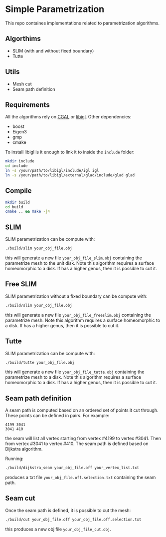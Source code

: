 # Simple Parametrization

This repo containes implementations related to parametrization algorithms.

## Algorthims
- SLIM (with and without fixed boundary)
- Tutte

## Utils
- Mesh cut
- Seam path definition

## Requirements
All the algorithms rely on [CGAL](https://www.cgal.org/) or [libigl](https://libigl.github.io/).
Other dependencies:
- boost
- Eigen3
- gmp
- cmake

To install libigl is it enough to link it to inside the `include` folder:
```sh
mkdir include
cd include
ln -s /your/path/to/libigl/include/igl igl
ln -s /your/path/to/libigl/external/glad/include/glad glad
```

## Compile
```sh
mkdir build
cd build
cmake .. && make -j4
```

## SLIM
SLIM parametrization can be compute with:
```sh
./build/slim your_obj_file.obj
```
this will generate a new file `your_obj_file_slim.obj` containing the parametrize mesh to the unit disk.
Note this algorithm requires a surface homeomorphic to a disk. If has a higher genus, then it is possible to cut it.

## Free SLIM
SLIM parametrization without a fixed boundary can be compute with:
```sh
./build/slim your_obj_file.obj
```
this will generate a new file `your_obj_file_freeslim.obj` containing the parametrize mesh.
Note this algorithm requires a surface homeomorphic to a disk. If has a higher genus, then it is possible to cut it.

## Tutte
SLIM parametrization can be compute with:
```sh
./build/tutte your_obj_file.obj
```
this will generate a new file `your_obj_file_tutte.obj` containing the parametrize mesh to a disk.
Note this algorithm requires a surface homeomorphic to a disk. If has a higher genus, then it is possible to cut it.


## Seam path definition
A seam path is computed based on an ordered set of points it cut through.
These points can be defined in pairs. For example:
```
4199 3041
3041 410
```
the seam will list all vertex starting from vertex #4199 to vertex #3041. Then from vertex #3041 to vertex #410.
The seam path is defined based on Dijkstra algorithm.

Running:
```sh
./build/dijkstra_seam your_obj_file.off your_vertex_list.txt
```
produces a txt file `your_obj_file.off.selection.txt` containing the seam path.

## Seam cut
Once the seam path is defined, it is possible to cut the mesh:
```sh
./build/cut your_obj_file.off your_obj_file.off.selection.txt
```
this produces a new obj file `your_obj_file_cut.obj`.

